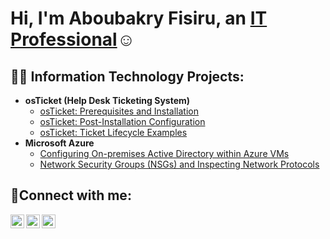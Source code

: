 <h1>Hi, I'm Aboubakry Fisiru, an <a href="https://linkedin.com/in/aboubakry-f-190775256/">IT Professional</a>☺</h1>

<h2>👨‍💻 Information Technology Projects:</h2>

- <b>osTicket (Help Desk Ticketing System)</b>
  - [osTicket: Prerequisites and Installation](https://github.com/afisiru/osticket-prereqs)
  - [osTicket: Post-Installation Configuration](https://github.com/afisiru/post-install-config)
  - [osTicket: Ticket Lifecycle Examples](https://github.com/afisiru/ticket-lifecycle)
- <b>Microsoft Azure</b>
  - [Configuring On-premises Active Directory within Azure VMs](https://github.com/afisiru/configure-ad)
  - [Network Security Groups (NSGs) and Inspecting Network Protocols](https://github.com/afisiru/azure-network-protocols)

<h2>🤳Connect with me:</h2>

[<img align="left" alt="Josh | Twitter" width="22px" src="https://cdn.jsdelivr.net/npm/simple-icons@v3/icons/twitter.svg" />][twitter]
[<img align="left" alt="Josh | LinkedIn" width="22px" src="https://cdn.jsdelivr.net/npm/simple-icons@v3/icons/linkedin.svg" />][linkedin]
[<img align="left" alt="Josh | Instagram" width="22px" src="https://cdn.jsdelivr.net/npm/simple-icons@v3/icons/instagram.svg" />][instagram]

[twitter]: https://twitter.com/Josh
[instagram]: https://www.instagram.com/Josh
[linkedin]: https://linkedin.com/in/aboubakry-f-190775256/
